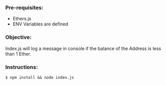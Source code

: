 ### Pre-requisites:
 - Ethers.js
 - ENV Variables are defined

### Objective:

Index.js will log a message in console if the balance of the Address is less than 1 Ether.

### Instructions:
`$ npm install && node index.js`
